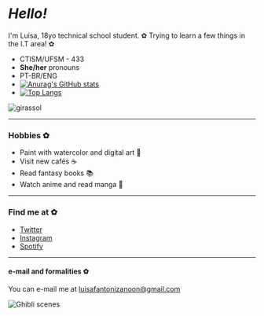 # _Hello!_ 

I'm Luísa, 18yo technical school student. ✿
Trying to learn a few things in the I.T area! ✿

- CTISM/UFSM - 433
- **She/her** pronouns 
- PT-BR/ENG 
- [![Anurag's GitHub stats](https://github-readme-stats.vercel.app/api?username=luisafzn)](https://github.com/anuraghazra/github-readme-stats)
- [![Top Langs](https://github-readme-stats.vercel.app/api/top-langs/?username=luisafzn&layout=compact)](https://github.com/anuraghazra/github-readme-stats)

![girassol](https://64.media.tumblr.com/5e599f261b1c471bdbf57e52c0028678/tumblr_plfsfqo0Gk1rbud4zo1_500.gifv "girassol")

____
### Hobbies ✿

- Paint with watercolor and digital art 🎨 ️
- Visit new cafés ☕️
- Read fantasy books 📚
- Watch anime and read manga 🎥

____
### Find me at ✿

- [Twitter](https://twitter.com/fanonzee)
- [Instagram](https://www.instagram.com/luisafzn/)
- [Spotify](https://open.spotify.com/user/445y37cblbm9y6tr1dtih0ivo?si=b641f5a2ef20459d)
____
#### e-mail and formalities ✿

You can e-mail me at luisafantonizanoon@gmail.com

![Ghibli scenes](https://64.media.tumblr.com/881e28482fb70cd831a829a0a6a7bfae/tumblr_n8vmjiOYxW1tgifizo2_500.gifv "scenes")
